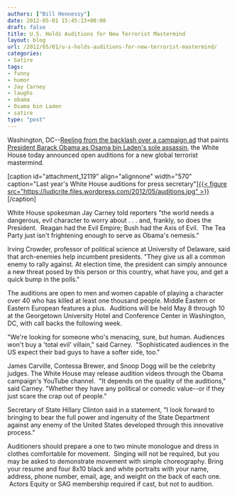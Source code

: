 ```yaml
---
authors: ["Bill Hennessy"]
date: 2012-05-01 15:45:13+00:00
draft: false
title: U.S. Holds Auditions for New Terrorist Mastermind
layout: blog
url: /2012/05/01/u-s-holds-auditions-for-new-terrorist-mastermind/
categories:
- Satire
tags:
- funny
- humor
- Jay Carney
- laughs
- obama
- Osama bin Laden
- satire
type: "post"
---
```


Washington, DC--[Reeling from the backlash over a campaign ad](https://www.politico.com/news/stories/0412/75742.html) that paints [President Barack Obama as Osama bin Laden's sole assassin](https://www.businessinsider.com/navy-seals-hammer-obama-on-osama-bin-laden-ad-2012-5), the White House today announced open auditions for a new global terrorist mastermind.

[caption id="attachment_12119" align="alignnone" width="570" caption="Last year's White House auditions for press secretary"][{{< figure src="https://ludicrite.files.wordpress.com/2012/05/auditions.jpg" >}}
](https://ludicrite.files.wordpress.com/2012/05/auditions.jpg)[/caption]

White House spokesman Jay Carney told reporters "the world needs a dangerous, evil character to worry about . . . and, frankly, so does the President.  Reagan had the Evil Empire; Bush had the Axis of Evil.  The Tea Party just isn't frightening enough to serve as Obama's nemesis."

Irving Crowder, professor of political science at University of Delaware, said that arch-enemies help incumbent presidents. "They give us all a common enemy to rally against. At election time, the president can simply announce a new threat posed by this person or this country, what have you, and get a quick bump in the polls."

The auditions are open to men and women capable of playing a character over 40 who has killed at least one thousand people. Middle Eastern or Eastern European features a plus.  Auditions will be held May 8 through 10 at the Georgetown University Hotel and Conference Center in Washington, DC, with call backs the following week.

"We're looking for someone who's menacing, sure, but human. Audiences won't buy a 'total evil' villain," said Carney.  "Sophisticated audiences in the US expect their bad guys to have a softer side, too."

James Carville, Contessa Brewer, and Snoop Dogg will be the celebrity judges. The White House may release audition videos through the Obama campaign's YouTube channel.  "It depends on the quality of the auditions," said Carney. "Whether they have any political or comedic value--or if they just scare the crap out of people."

Secretary of State Hillary Clinton said in a statement, "I look forward to bringing to bear the full power and ingenuity of the State Department against any enemy of the United States developed through this innovative process."

Auditioners should prepare a one to two minute monologue and dress in clothes comfortable for movement.  Singing will not be required, but you may be asked to demonstrate movement with simple choreography. Bring your resume and four 8x10 black and white portraits with your name, address, phone number, email, age, and weight on the back of each one.  Actors Equity or SAG membership required if cast, but not to audition.
